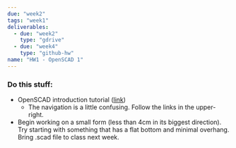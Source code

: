 ```yaml
---
due: "week2"
tags: "week1"
deliverables:
  - due: "week2"
    type: "gdrive"
  - due: "week4"
    type: "github-hw"
name: "HW1 - OpenSCAD 1"
---
```


### Do this stuff:

* OpenSCAD introduction tutorial ([link](http://spolearninglab.com/curriculum/software/3d_modeling/openscad_intro.html))
	* The navigation is a little confusing. Follow the links in the upper-right.
* Begin working on a small form (less than 4cm in its biggest direction). Try starting with something that has a flat bottom and minimal overhang. Bring .scad file to class next week.
